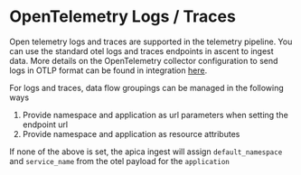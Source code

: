 # OpenTelemetry Logs / Traces

Open telemetry logs and traces are supported in the telemetry pipeline. You can use the standard otel logs and traces endpoints in ascent to ingest data. More details on the OpenTelemetry collector configuration to send logs in OTLP format can be found in integration [here](../../integrations/list-of-integrations/opentelemetry.md).

For logs and traces, data flow groupings can be managed in the following ways

1. Provide namespace and application as url parameters when setting the endpoint url&#x20;
2. Provide namespace and application as resource attributes

If none of the above is set, the apica ingest will assign `default_namespace` and `service_name` from the otel payload for the `application`
